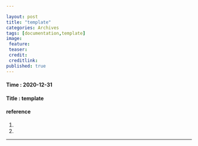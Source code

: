 ```yaml
---

layout: post
title: "template"
categories: Archives
tags: [documentation,template]
image:
 feature:
 teaser:
 credit:
 creditlink:
published: true
---
```


#### Time : 2020-12-31
#### Title : template

#### reference

1. []() 
2. []()

***
#### 









